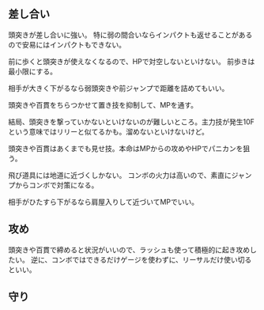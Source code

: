 ## 差し合い

頭突きが差し合いに強い。
特に弱の間合いならインパクトも返せることがあるので安易にはインパクトもできない。

前に歩くと頭突きが使えなくなるので、HPで対空しないといけない。
前歩きは最小限にする。

相手が大きく下がるなら弱頭突きや前ジャンプで距離を詰めてもいい。

頭突きや百貫をちらつかせて置き技を抑制して、MPを通す。

結局、頭突きを撃っていかないといけないのが難しいところ。主力技が発生10Fという意味ではリリーと似てるかも。溜めないといけないけど。

頭突きや百貫はあくまでも見せ技。本命はMPからの攻めやHPでパニカンを狙う。

飛び道具には地道に近づくしかない。
コンボの火力は高いので、素直にジャンプからコンボで対策になる。

相手がひたすら下がるなら肩屋入りして近づいてMPでいい。

## 攻め

頭突きや百貫で締めると状況がいいので、ラッシュも使って積極的に起き攻めしたい。
逆に、コンボではできるだけゲージを使わずに、リーサルだけ使い切るといい。

## 守り

